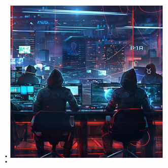 - ![joyrocket._A_futuristic_scene_of_digital_war_with_a_cyber_battl_bbae0b31-2899-401b-9c5d-548a282aa91a.png](../assets/joyrocket._A_futuristic_scene_of_digital_war_with_a_cyber_battl_bbae0b31-2899-401b-9c5d-548a282aa91a_1719386945148_0.png)
-